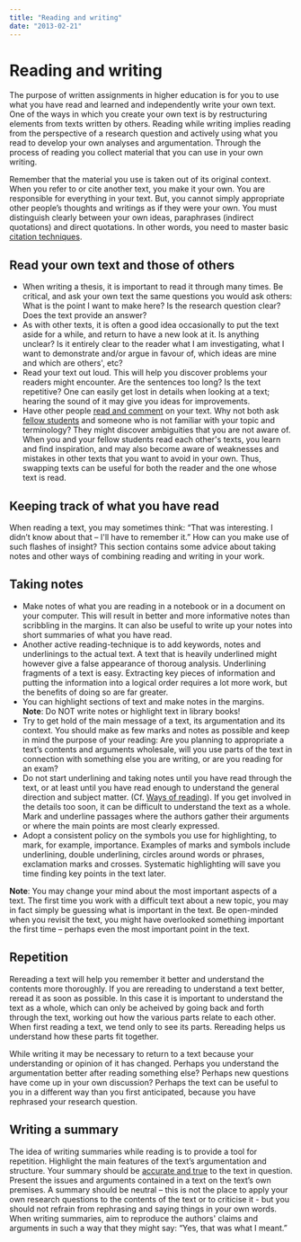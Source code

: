 ```yaml
---
title: "Reading and writing"
date: "2013-02-21"
---
```


# Reading and writing

The purpose of written assignments in higher education is for you to use what you have read and learned and independently write your own text. One of the ways in which you create your own text is by restructuring elements from texts written by others. Reading while writing implies reading from the perspective of a research question and actively using what you read to develop your own analyses and argumentation. Through the process of reading you collect material that you can use in your own writing.

Remember that the material you use is taken out of its original context. When you refer to or cite another text, you make it your own. You are responsible for everything in your text. But, you cannot simply appropriate other people’s thoughts and writings as if they were your own. You must distinguish clearly between your own ideas, paraphrases (indirect quotations) and direct quotations. In other words, you need to master basic [citation techniques](/en/sources-and-referencing/how-to-cite/).

## Read your own text and those of others

- When writing a thesis, it is important to read it through many times. Be critical, and ask your own text the same questions you would ask others: What is the point I want to make here? Is the research question clear? Does the text provide an answer?
- As with other texts, it is often a good idea occasionally to put the text aside for a while, and return to have a new look at it. Is anything unclear? Is it entirely clear to the reader what I am investigating, what I want to demonstrate and/or argue in favour of, which ideas are mine and which are others', etc?
- Read your text out loud. This will help you discover problems your readers might encounter. Are the sentences too long? Is the text repetitive? One can easily get lost in details when looking at a text; hearing the sound of it may give you ideas for improvements.
- Have other people [read and comment](/en/study-skills/study-groups/ "Study groups") on your text. Why not both ask [fellow students](/en/writing/the-writing-process/writing-groups/ "Writing groups") and someone who is not familiar with your topic and terminology? They might discover ambiguities that you are not aware of. When you and your fellow students read each other's texts, you learn and find inspiration, and may also become aware of weaknesses and mistakes in other texts that you want to avoid in your own. Thus, swapping texts can be useful for both the reader and the one whose text is read.

## Keeping track of what you have read

When reading a text, you may sometimes think: “That was interesting. I didn’t know about that – I'll have to remember it.” How can you make use of such flashes of insight? This section contains some advice about taking notes and other ways of combining reading and writing in your work.

## Taking notes

- Make notes of what you are reading in a notebook or in a document on your computer. This will result in better and more informative notes than scribbling in the margins. It can also be useful to write up your notes into short summaries of what you have read.
- Another active reading-technique is to add keywords, notes and underlinings to the actual text. A text that is heavily underlined might however give a false appearance of thoroug analysis. Underlining fragments of a text is easy. Extracting key pieces of information and putting the information into a logical order requires a lot more work, but the benefits of doing so are far greater.
- You can highlight sections of text and make notes in the margins. **Note**: Do NOT write notes or highlight text in library books!
- Try to get hold of the main message of a text, its argumentation and its context. You should make as few marks and notes as possible and keep in mind the purpose of your reading: Are you planning to appropriate a text’s contents and arguments wholesale, will you use parts of the text in connection with something else you are writing, or are you reading for an exam?
- Do not start underlining and taking notes until you have read through the text, or at least until you have read enough to understand the general direction and subject matter. (Cf. [Ways of reading](/en/study-skills/ways-of-reading/ "Ways of reading")). If you get involved in the details too soon, it can be difficult to understand the text as a whole. Mark and underline passages where the authors gather their arguments or where the main points are most clearly expressed.
- Adopt a consistent policy on the symbols you use for highlighting, to mark, for example, importance. Examples of marks and symbols include underlining, double underlining, circles around words or phrases, exclamation marks and crosses. Systematic highlighting will save you time finding key points in the text later.

**Note**: You may change your mind about the most important aspects of a text. The first time you work with a difficult text about a new topic, you may in fact simply be guessing what is important in the text. Be open-minded when you revisit the text, you might have overlooked something important the first time – perhaps even the most important point in the text.

## Repetition

Rereading a text will help you remember it better and understand the contents more thoroughly. If you are rereading to understand a text better, reread it as soon as possible. In this case it is important to understand the text as a whole, which can only be acheived by going back and forth through the text, working out how the various parts relate to each other. When first reading a text, we tend only to see its parts. Rereading helps us understand how these parts fit together.

While writing it may be necessary to return to a text because your understanding or opinion of it has changed. Perhaps you understand the argumentation better after reading something else? Perhaps new questions have come up in your own discussion? Perhaps the text can be useful to you in a different way than you first anticipated, because you have rephrased your research question.

## Writing a summary

The idea of writing summaries while reading is to provide a tool for repetition. Highlight the main features of the text’s argumentation and structure. Your summary should be [accurate and true](/en/sources-and-referencing/how-to-cite "How to cite") to the text in question. Present the issues and arguments contained in a text on the text’s own premises. A summary should be neutral – this is not the place to apply your own research questions to the contents of the text or to criticise it - but you should not refrain from rephrasing and saying things in your own words. When writing summaries, aim to reproduce the authors' claims and arguments in such a way that they might say: “Yes, that was what I meant.”

